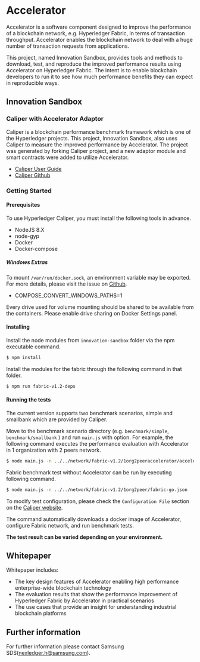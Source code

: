 # Accelerator
Accelerator is a software component designed to improve the performance of a blockchain network, e.g. Hyperledger Fabric, in terms of transaction throughput. Accelerator enables the blockchain network to deal with a huge number of transaction requests from applications. 

This project, named Innovation Sandbox, provides tools and methods to download, test, and reproduce the improved performance results using Accelerator on Hyperledger Fabric. The intent is to enable blockchain developers to run it to see how much performance benefits they can expect in reproducible ways.

## Innovation Sandbox

### Caliper with Accelerator Adaptor 
Caliper is a blockchain performance benchmark framework which is one of the Hyperledger projects. This project, Innovation Sandbox, also uses Caliper to measure the improved performance by Accelerator. The project was generated by forking Caliper project, and a new adaptor module and smart contracts were added to utilize Accelerator.

- [Caliper User Guide](https://hyperledger.github.io/caliper)
- [Caliper Github](https://github.com/hyperledger/caliper)


### Getting Started
#### Prerequisites
To use Hyperledger Caliper, you must install the following tools in advance.
- NodeJS 8.X
- node-gyp
- Docker
- Docker-compose

##### Windows Extras
To mount `/var/run/docker.sock`, an environment variable may be exported. For more details, please visit the issue on [Github](https://github.com/docker/for-win/issues/1829#issuecomment-376328022).
- COMPOSE_CONVERT_WINDOWS_PATHS=1

Every drive used for volume mounting should be shared to be available from the containers. Please enable drive sharing on Docker Settings panel.

#### Installing
Install the node modules from `innovation-sandbox` folder via the npm executable command.
```bash
$ npm install
```
Install the modules for the fabric through the following command in that folder.
```bash
$ npm run fabric-v1.2-deps
```

#### Running the tests
The current version supports two benchmark scenarios, simple and smallbank which are provided by Caliper. 

Move to the benchmark scenario directory (e.g. `benchmark/simple`, `benchmark/smallbank` ) and run `main.js` with option.
For example, the following command executes the performance evaluation with Accelerator in 1 organization with 2 peers network.
```bash
$ node main.js -n ../../network/fabric-v1.2/1org2peeraccelerator/accelerator-go.json
```

Fabric benchmark test without Accelerator can be run by executing following command.
```bash
$ node main.js -n ../../network/fabric-v1.2/1org2peer/fabric-go.json
```

To modify test configuration, please check the `Configuration File` section on the [Caliper website](https://hyperledger.github.io/caliper/docs/2_Architecture.html).

The command automatically downloads a docker image of Accelerator, configure Fabric network, and run benchmark tests.

**The test result can be varied depending on your environment.**

## Whitepaper
Whitepaper includes:
- The key design features of Accelerator enabling high performance enterprise-wide blockchain technology
- The evaluation results that show the performance improvement of Hyperledger Fabric by Accelerator in practical scenarios
- The use cases that provide an insight for understanding industrial blockchain platforms

## Further information
For further information please contact Samsung SDS(nexledger.h@samsung.com).

